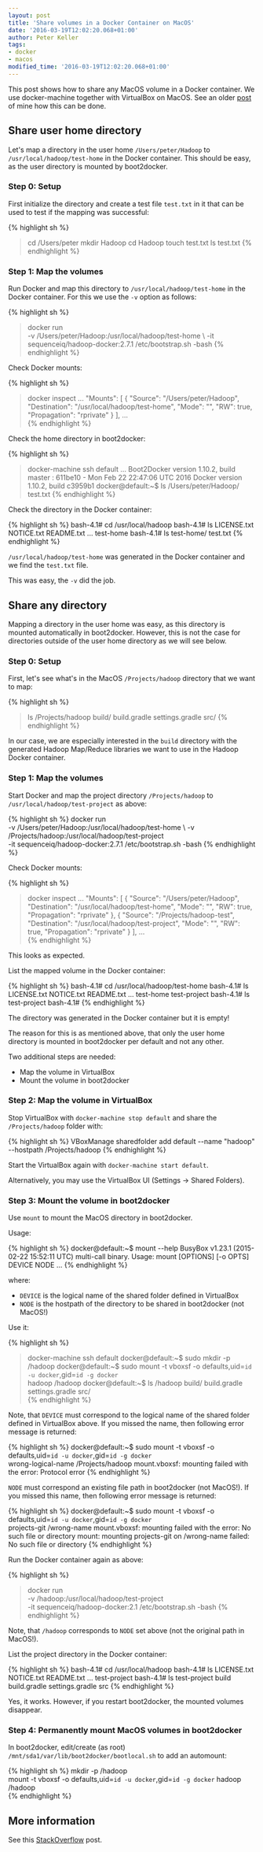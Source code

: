```yaml
---
layout: post
title: 'Share volumes in a Docker Container on MacOS'
date: '2016-03-19T12:02:20.068+01:00'
author: Peter Keller
tags:
- docker
- macos
modified_time: '2016-03-19T12:02:20.068+01:00'
---
```


This post shows how to share any MacOS volume in a Docker container. We use
docker-machine together with VirtualBox on MacOS. See an older 
[post](2016/02/27/hadoop-docker-macos/) of mine how this can be done.

## Share user home directory

Let's map a directory in the user home `/Users/peter/Hadoop`  to `/usr/local/hadoop/test-home`
in the Docker container. This should be easy, as the user directory is mounted
by boot2docker.

### Step 0: Setup

First initialize the directory and create a test file `test.txt` in it that can be
used to test if the mapping was successful:

{% highlight sh %}
> cd /Users/peter
> mkdir Hadoop
> cd Hadoop
> touch test.txt
> ls
test.txt
{% endhighlight %}

### Step 1: Map the volumes

Run Docker and map this directory to `/usr/local/hadoop/test-home` in the 
Docker container. For this we use the `-v` option as follows:

{% highlight sh %}
> docker run \
  -v /Users/peter/Hadoop:/usr/local/hadoop/test-home \ 
  -it sequenceiq/hadoop-docker:2.7.1 /etc/bootstrap.sh -bash
{% endhighlight %}    

Check Docker mounts:

{% highlight sh %}
> docker inspect <container-id>
...
    "Mounts": [
        {
            "Source": "/Users/peter/Hadoop",
            "Destination": "/usr/local/hadoop/test-home",
            "Mode": "",
            "RW": true,
            "Propagation": "rprivate"
        }
        ],
...       
{% endhighlight %}   

Check the home directory in boot2docker:

{% highlight sh %}
> docker-machine ssh default
...
Boot2Docker version 1.10.2, build master : 611be10 - Mon Feb 22 22:47:06 UTC 2016
Docker version 1.10.2, build c3959b1
docker@default:~$ ls /Users/peter/Hadoop/
test.txt
{% endhighlight %}

Check the directory in the Docker container:

{% highlight sh %}
bash-4.1# cd /usr/local/hadoop
bash-4.1# ls
LICENSE.txt  NOTICE.txt  README.txt ... test-home
bash-4.1# ls test-home/
test.txt
{% endhighlight %}    

`/usr/local/hadoop/test-home` was generated in the Docker container and we 
find the `test.txt` file. 

This was easy, the `-v` did the job.


## Share any directory

Mapping a directory in the user home was easy, as this directory is mounted
automatically in boot2docker. However, this is not the case for directories
outside of the user home directory as we will see below.

### Step 0: Setup

First, let's see what's in the MacOS `/Projects/hadoop` directory that we want to map:

{% highlight sh %}
> ls /Projects/hadoop
build/  build.gradle  settings.gradle  src/
{% endhighlight %}  

In our case, we are especially interested in the `build` directory with the 
generated Hadoop Map/Reduce libraries we want to use in the Hadoop Docker 
container. 

### Step 1: Map the volumes

Start Docker and map the project directory `/Projects/hadoop` to 
`/usr/local/hadoop/test-project` as above:

{% highlight sh %}
docker run \
  -v /Users/peter/Hadoop:/usr/local/hadoop/test-home \ 
  -v /Projects/hadoop:/usr/local/hadoop/test-project  \
  -it sequenceiq/hadoop-docker:2.7.1 /etc/bootstrap.sh -bash
{% endhighlight %}    

Check Docker mounts:

{% highlight sh %}
> docker inspect <container-id>
...
    "Mounts": [
        {
            "Source": "/Users/peter/Hadoop",
            "Destination": "/usr/local/hadoop/test-home",
            "Mode": "",
            "RW": true,
            "Propagation": "rprivate"
        },
        {
            "Source": "/Projects/hadoop-test",
            "Destination": "/usr/local/hadoop/test-project",
            "Mode": "",
            "RW": true,
            "Propagation": "rprivate"
        }
        ],
...     
{% endhighlight %}    

This looks as expected. 

List the mapped volume in the Docker container:

{% highlight sh %}
bash-4.1# cd /usr/local/hadoop/test-home
bash-4.1# ls
LICENSE.txt  NOTICE.txt  README.txt ... 	test-home  test-project
bash-4.1# ls test-project
bash-4.1# 
{% endhighlight %}    

The directory was generated in the Docker container but it is empty! 

The reason for this is as mentioned above, that only the user home directory
is mounted in boot2docker per default and not any other. 

Two additional steps are needed:

- Map the volume in VirtualBox
- Mount the volume in boot2docker

### Step 2: Map the volume in VirtualBox

Stop VirtualBox with `docker-machine stop default` and share the 
`/Projects/hadoop` folder with:

{% highlight sh %}
VBoxManage sharedfolder add default --name "hadoop" --hostpath /Projects/hadoop 
{% endhighlight %}

Start the VirtualBox again with `docker-machine start default`.

Alternatively, you may use the VirtualBox UI (Settings -> Shared Folders).

### Step 3: Mount the volume in boot2docker

Use `mount` to mount the MacOS directory in boot2docker. 

Usage:

{% highlight sh %}
docker@default:~$ mount --help
BusyBox v1.23.1 (2015-02-22 15:52:11 UTC) multi-call binary.
Usage: mount [OPTIONS] [-o OPTS] DEVICE NODE
...
{% endhighlight %}

where:

- `DEVICE` is the logical name of the shared folder defined in VirtualBox
- `NODE` is the hostpath of the directory to be shared in boot2docker (not MacOS!)

Use it:

{% highlight sh %}
> docker-machine ssh default
docker@default:~$ sudo mkdir -p /hadoop
docker@default:~$ sudo mount -t vboxsf -o defaults,uid=`id -u docker`,gid=`id -g docker` \
  hadoop /hadoop
docker@default:~$ ls /hadoop
build/  build.gradle  settings.gradle  src/  
{% endhighlight %}

Note, that `DEVICE` must correspond to the logical name of the shared folder defined
in VirtualBox above. If you missed the name, then following error message is returned:

{% highlight sh %}
docker@default:~$ sudo mount -t vboxsf -o defaults,uid=`id -u docker`,gid=`id -g docker` \
  wrong-logical-name /Projects/hadoop
mount.vboxsf: mounting failed with the error: Protocol error
{% endhighlight %}

`NODE` must correspond an existing file path in boot2docker (not MacOS!). If you missed this name, then
following error message is returned:

{% highlight sh %}
docker@default:~$ sudo mount -t vboxsf -o defaults,uid=`id -u docker`,gid=`id -g docker` \
  projects-git /wrong-name
mount.vboxsf: mounting failed with the error: No such file or directory
mount: mounting projects-git on /wrong-name failed: No such file or directory
{% endhighlight %}

Run the Docker container again as above:

{% highlight sh %}
> docker run \
  -v /hadoop:/usr/local/hadoop/test-project  \
  -it sequenceiq/hadoop-docker:2.1 /etc/bootstrap.sh -bash
{% endhighlight %}  

Note, that `/hadoop` corresponds to `NODE` set above (not the original path in MacOS!). 

List the project directory in the Docker container:

{% highlight sh %}
bash-4.1# cd /usr/local/hadoop
bash-4.1# ls
LICENSE.txt  NOTICE.txt  README.txt ...  test-project
bash-4.1# ls test-project
build  build.gradle  settings.gradle  src
{% endhighlight %}    

Yes, it works. However, if you restart boot2docker, the mounted volumes disappear.

### Step 4: Permanently mount MacOS volumes in boot2docker

In boot2docker, edit/create (as root) `/mnt/sda1/var/lib/boot2docker/bootlocal.sh` to
add an automount:  

{% highlight sh %}
mkdir -p /hadoop                         
mount -t vboxsf -o defaults,uid=`id -u docker`,gid=`id -g docker` hadoop /hadoop  
{% endhighlight %}    
    
## More information

See this [StackOverflow](http://stackoverflow.com/questions/30040708/how-to-mount-local-volumes-in-docker-machine)
post.
 